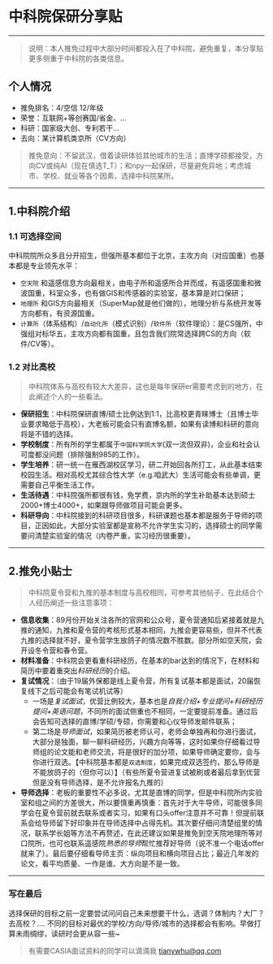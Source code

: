 <!--
 * @Author: WHURS-THC
 * @Date: 2023-01-16 16:40:21
 * @LastEditTime: 2023-01-17 15:58:30
 * @Description: 
-->
# 中科院保研分享贴

***
>说明：本人推免过程中大部分时间都投入在了中科院，避免重复，本分享贴更多侧重于中科院的各类信息。

## 个人情况
- 推免排名：4/空信 12/年级
- 荣誉：互联网+等创赛国/省金、...
- 科研：国家级大创、专利若干...
- 去向：某计算机类京所（CV方向）
> 推免意向：不留武汉，借着读研体验其他城市的生活；直博学硕都接受，方向CV或纯AI（现在慎选T_T）；和npy一起保研，尽量避免异地；考虑城市、学校、就业等各个因素，选择中科院某所。
***

## 1.中科院介绍

### 1.1 可选择空间

中科院院所众多且分开招生，但强所基本都位于北京，主攻方向（对应国重）也基本都是专业领先水平：

- `空天院` 和遥感信息方向最相关，由电子所和遥感所合并而成，有遥感国重和微波国重，科室众多，也有做GIS和传感器的实验室，基本算是对口保研；
- `地理所` 和GIS方向最相关（SuperMap就是他们做的），地理分析与系统开发等方向都有，有资源国重。
- `计算所`（体系结构）/`自动化所`（模式识别）/`软件所`（软件理论）：是CS强所，中强组对标华五，主攻方向都有国重，且包含我们院常选择跨CS的方向（软件/CV等）。

### 1.2 对比高校

> 中科院体系与高校有较大大差异，这也是每年保研er需要考虑到的地方，在此阐述个人的一些看法。

- **保研招生**：中科院保研直博/硕士比例达到1:1，比高校更青睐博士（且博士毕业要求略低于高校），大老板可能会只有直博名额，如果有读博和科研的意向将是不错的选择。
- **学校制度**：所有所的学生都属于`中国科学院大学`(双一流但双非)，企业和社会认可度都没问题（排除强制985的工作）。
- **学生培养**：研一统一在雁西湖校区学习，研二开始回各所打工，从此基本结束校园生活。相对高校尤其综合性大学（e.g.咱武大）生活可能会有些单调，更需要自己平衡生活工作。
- **生活待遇**：中科院强所都很有钱，免学费，京内所的学生补助基本达到硕士2000+博士4000+，如果跟导师做项目可能会更多。
- **科研导向**：中科院接到的科研项目很多，科研课题也基本都是服务于导师的项目，正因如此，大部分实验室都是宣称不允许学生实习的，选择硕士的同学需要问清楚实验室的情况（内卷严重，实习经历很重要）。
  
***
## 2.推免小贴士

> 中科院夏令营和九推的基本制度与高校相同，可参考其他帖子，在此结合个人经历阐述一些注意事项：

- **信息收集**：89月份开始关注各所的官网和公众号，夏令营通知后紧接着就是九推的通知，九推和夏令营的考核形式基本相同，九推会更容易些，但并不代表九推的选择就不好，夏令营学生放鸽子的情况数不胜数。部分所如空天院，会开设冬令营和春令营。
- **材料准备**：中科院会更看重科研经历，在基本的bar达到的情况下，在材料和简历中要着重突出*科研经历*的介绍。
- **复试情况**：（由于19届外保都是线上夏令营，所有复试基本都是面试，20届恢复线下之后可能会有笔试机试等）
  - 一场是*复试面试*，优营比例较大，基本也是*自我介绍+专业提问+科研经历提问+英语问题*，不同所的面试侧重也不相同，一定要提前准备。通过后会告知可选择的直博/学硕/专硕，你需要和心仪导师发邮件联系；
  - 第二场是*导师面试*，如果简历被老师认可，老师会单独再和你进行面试，大部分是独面，聊一聊科研经历，兴趣方向等等，这时如果你仔细看过导师组的论文能和老师交流，将是很好的加分项，如果导师确定要你，会与你进行双选。【中科院基本都是`双选制度`，如果完成双选签约，那么导师是不能放鸽子的（但你可以）】（有些所夏令营进复试被刷或者最后拿到优营但是没有导师选择，是不允许报名九推的）
- **导师选择**：老板的重要性不必多说，尤其是直博的同学，但是中科院所内实验室和组之间的方差很大，所以要慎重再慎重：首先对于大牛导师，可能很多同学会在夏令营前就去联系或者实习，如果有口头offer注意并不可靠！但提前联系会给导师留下好印象并在导师选择中占得先机。其次要仔细问清楚组里的情况，联系学长姐等方法不再赘述，在此还建议如果是推免到空天院地理所等对口院所，也可也联系遥感院*熟悉的导师*帮忙推荐好导师（说不准一个电话offer就来了）。最后要仔细看导师主页：纵向项目和横向项目占比；最近几年发的论文，看平均质量、一作是谁、大方向是不是一致。


***
### 写在最后
选择保研的目标之前一定要尝试问问自己未来想要干什么，选调？体制内？大厂？去高校？.... 不同的目标对最优的学校/方向/导师/城市的选择都会有影响。早做打算未雨绸缪，读研时会更从容一些~

> 有需要CASIA面试资料的同学可以滴滴我 tianywhu@qq.com